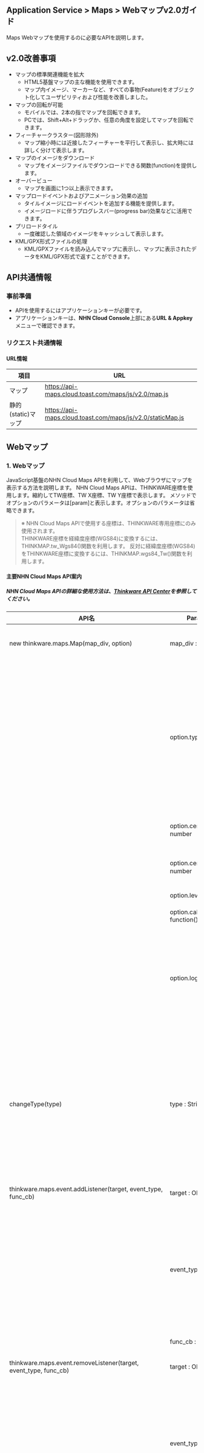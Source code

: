 ## Application Service > Maps > Webマップv2.0ガイド

Maps Webマップを使用するのに必要なAPIを説明します。

## v2.0改善事項
* マップの標準関連機能を拡大
  * HTML5基盤マップの主な機能を使用できます。
  * マップ内イメージ、マーカーなど、すべての事物(Feature)をオブジェクト化してユーザビリティおよび性能を改善しました。
* マップの回転が可能
  * モバイルでは、2本の指でマップを回転できます。
  * PCでは、Shift+Alt+ドラッグか、任意の角度を設定してマップを回転できます。
* フィーチャークラスター(図形除外)
  * マップ縮小時には近接したフィーチャーを平行して表示し、拡大時には詳しく分けて表示します。
* マップのイメージをダウンロード
  * マップをイメージファイルでダウンロードできる関数(function)を提供します。
* オーバービュー
  * マップを画面に1つ以上表示できます。
* マップロードイベントおよびアニメーション効果の追加
  * タイルイメージにロードイベントを追加する機能を提供します。
  * イメージロードに伴うプログレスバー(progress bar)効果などに活用できます。
* プリロードタイル
  * 一度確認した領域のイメージをキャッシュして表示します。
* KML/GPX形式ファイルの処理
  * KML/GPXファイルを読み込んでマップに表示し、マップに表示されたデータをKML/GPX形式で返すことができます。

## API共通情報

### 事前準備
- APIを使用するにはアプリケーションキーが必要です。
- アプリケーションキーは、**NHN Cloud Console**上部にある**URL & Appkey**メニューで確認できます。

### リクエスト共通情報

#### URL情報

| 項目 | URL                                      |
| --------- | ---------------------------------------- |
| マップ | https://api-maps.cloud.toast.com/maps/js/v2.0/map.js |
| 静的(static)マップ | https://api-maps.cloud.toast.com/maps/js/v2.0/staticMap.js |

## Webマップ

### 1. Webマップ

JavaScript基盤のNHN Cloud Maps APIを利用して、Webブラウザにマップを表示する方法を説明します。
NHN Cloud Maps APIは、THINKWARE座標を使用します。縮約してTW座標、TW X座標、TW Y座標で表示します。
メソッドでオプションのパラメータは[param]と表示します。オプションのパラメータは省略できます。

> ※ NHN Cloud Maps APIで使用する座標は、THINKWARE専用座標にのみ使用されます。
> <br>THINKWARE座標を経緯度座標(WGS84)に変換するには、THINKMAP.tw_Wgs84()関数を利用します。
> 反対に経緯度座標(WGS84)をTHINKWARE座標に変換するには、THINKMAP.wgs84_Tw()関数を利用します。

#### 主要NHN Cloud Maps API案内
##### NHN Cloud Maps APIの詳細な使用方法は、<a href="http://developers1.inavi.com:8086?key=19b6272o5" target="_blank" rel="nofollow">Thinkware API Center</a>を参照してください。

| API名                                 | Parameter                        | Returns                                  | 説明                              |
| ---------------------------------------- | -------------------------------- | ---------------------------------------- | ---------------------------------------- |
| new thinkware.maps.Map(map_div, option)  | map_div : String                 |                                          | マップを表示するDOM要素(element)または要素のID             |
|                                          | option.type：String             |                                          | マップのタイプ <br> 'i'：一般マップ、<br> 'm'：モバイルマップ、<br> 's'：要約マップ、<br> 'a'：航空写真、<br> 'm_a'：モバイル航空写真、<br> 's_a'：要約航空写真、<br> 'hybrid'：航空<br>default：'i' |
|                                          | option.center.twX：number       |                                          | マップ中心のX座標：THINKWARE座標単位          |
|                                          | option.center.twY：number       |                                          | マップ中心のY座標：THINKWARE座標単位          |
|                                          | option.level : number            |                                          | マップのレベル                          |
|                                          | option.callback : function()     |                                          | 初期化後に実行する関数                     |
|                                          | option.logo : String             |                                          | ロゴを表示する位置<br> top-left,<br>  top-center,<br>  top-right,<br>  center-left,<br>  center-center,<br>  center-right,<br>  bottom-left,<br>  bottom-center,<br>  bottom-right |
| changeType(type)                         | type : String                    |                                          | マップのタイプ <br> 'i'：一般マップ、<br> 'm'：モバイルマップ、<br> 's'：要約マップ、<br> 'a'：航空写真、<br> 'm_a'：モバイル航空写真、<br> 's_a'：要約航空写真、<br> 'hybrid'：航空<br>default：'i' |
| thinkware.maps.event.addListener(target, event_type, func_cb) | target : Object                  |                                          | リスナーを追加する対象オブジェクト                  |
|                                          | event_type : String              |                                          | wheelup, <br> wheeldown, <br> wheel, <br>zoomend, <br>movestart, <br>move, <br>moveend, <br>tileloadstart, <br>tileloadend, <br>tileloaderror, <br>click, <br>dblclick, <br>rightclick, <br>mousemove, <br>mouseup, <br>mousedown |
|                                          | func_cb : function()             |                                          | 登録するリスナー                         |
| thinkware.maps.event.removeListener(target, event_type, func_cb) | target : Object                  |                                          | リスナーを削除する対象オブジェクト                  |
|                                          | event_type : String              |                                          | wheelup, <br> wheeldown, <br> wheel, <br>zoomend, <br>movestart, <br>move, <br>moveend, <br>tileloadstart, <br>tileloadend, <br>tileloaderror, <br>click, <br>dblclick, <br>rightclick, <br>mousemove, <br>mouseup, <br>mousedown |
|                                          | func_cb : function()             |                                          | 削除するリスナー                         |
| new thinkware.maps.Marker(option)        | option.map : Object              | thinkware.maps.Markerマーカーオブジェクト     | マップオブジェクト                           |
|                                          | option.icon.url : String         |                                          | アイコンURL                                   |
|                                          | option.icon.size.width : number  |                                          | アイコンの幅                                |
|                                          | option.icon.size.heigth : number |                                          | アイコンの高さ                                |
|                                          | option.position.twX : number     |                                          | マーカー作成X座標(THINKWARE座標単位)                     |
|                                          | option.position.twY : number     |                                          | マーカー作成Y座標(THINKWARE座標単位)                     |
|                                          | option.positioning : String      |                                          | 座標が位置する場所<br> top-left,<br>  top-center,<br>  top-right,<br>  center-left,<br>  center-center,<br>  center-right,<br>  bottom-left,<br>  bottom-center,<br>bottom-right |
|                                          | option.title : String            |                                          | ツールチップ文字列                          |
|                                          | option.offset.pxX : number       |                                          | pixel単位                           |
|                                          | option.offset.pxY : number       |                                          | pixel単位                           |
|                                          | option.visible : boolean         |                                          | 表示するかどうか                                 |
|                                          | option.draggable : boolean       |                                          | ドラッグ可否                             |
|                                          | option.zIndex : number           |                                          | z-index値                       |
|                                          | option.opacity : number          |                                          | 透明度                                   |
|                                          | option.stopEvent : boolean       |                                          | マーカー上でマップイベントの実行を防止するかどうか                 |
| thinkware.maps.LineString.drawStart(target, option) | target : Object                  |                                          | マップオブジェクト                           |
|                                          | option.stroke.style：String     |                                          | 線のスタイル<br><br> dot：· · · · · · <br>dash：- - - - - -<br>dashdot：- · - · - · - <br>longdashdot：ㅡ·ㅡ·ㅡ<br> solid：実線 |
|                                          | option.stroke.weight : number    |                                          | 線の太さ(px)                                 |
|                                          | option.stroke.color : String     |                                          | 線の色                                  |
|                                          | option.stroke.opacity : number   |                                          | 線の透明度                                 |
|                                          | option.callback : function()     |                                          | 描写終了後に実行する関数                  |
|                                          | option.measure : boolean         |                                          | 距離測定ポップアップを表示するかどうか                        |
|                                          | option.isOnce : boolean          |                                          | 1回描写後に終了するかどうか                        |
| thinkware.maps.LineString.drawEnd(target) | target : Object                  |                                          | マップオブジェクト                           |
| thinkware.maps.util.getLonLatFromCoordinate(param) | param.twX : number               | Coord座標<br>Object.lon : WGS84<br>Object.lat : WGS84 | THINKWARE  X座標                        |
|                                          | param.twY : number               |                                          | THINKWARE  Y座標                        |
| thinkware.maps.util.getCoordinateFromLonLat(param) | param.lon : number               | TW座標<br>Object.twX: TW X座標<br>Object.twY : TW Y座標 | 経度                               |
|                                          | param.lat : number               |                                          | 緯度                               |


#### NHN Cloud Maps APIの使用
```
<script type="text/javascript" src="https://api-maps.cloud.toast.com/maps/js/v2.0/map.js"></script>
<script>
	//マップを使用するための認証を進行します。
	Map.authentification("appKey");
</script>

<div id="div_map"></div>
<script type="text/javascript">

	//宣言したDIVにマップを表示します。
	var map = new thinkware.maps.Map("div_map", {
		center: {
			twX: 169030,
			twY: 517922
		},
		level: 12,
		type: "i",
		callback: success = function() {
			console.log("map init success!");
		}
	});
</script>
```

#### マップモードの変更
```
<script type="text/javascript">

 	// 作成されたマップオブジェクトのマップTypeを変更します。
 	// 一般：i、モバイル：m、要約：s、航空写真：a、モバイル航空：m_a、要約航空：s_a、航空：hybrid
	// 航空写真に変更します。
	map.changeType('i');

</script>
```

#### マップにイベントを登録
```
<script type="text/javascript">

	//マップにmoveイベントを登録します。
	thinkware.maps.event.addListener(map, 'click', mapEvent_cb)

	 //マップイベント発生時のコールバック関数
    function mapEvent_cb(event){
        console.log("event callback!");
    }

</script>
```

#### マップのイベントを削除
```
<script type="text/javascript">

	//マップからmoveイベントを削除します。
	thinkware.maps.event.removeListener(map, 'move', mapEvent_cb)

</script>
```

#### マップマーカーの追加
```
<script type="text/javascript">

	// マップにマーカーオブジェクトを追加します。
	var marker = new thinkware.maps.Marker({
	    map: map,
	    position: {
	        twX: 169030,
	        twY: 517922
	    },
	    stopEvent: false
	});

	// マップにマーカーオブジェクトを移動させます。
	marker.setPosition({twX: 169030, twY: 517922});

</script>
```

#### マップ描写モードに切り替え
```
<script type="text/javascript">

	// 描写モードに切り替えます。
	var strokeOpt = {
		style : 'longdash'	// 線のスタイル(solid, dash, longdash, ... またはsegmentsを返す関数を参照) default: "solid"
		, weight : 5		// 線の太さ(px) (default: 3)
		, color : '#3399ff'	//線の色(default: #3399ff)
		, opacity : 1		//線の透明度(default: 1)
    };

	var drawOpt = {
		stroke : strokeOpt
		, callback : mapDraw_cb // 描写終了後に実行する関数(default: undefined)
		, measure : true 		// 距離測定ポップアップを表示するかどうか(default: false)
		, isOnce : false		// 1回描写後に終了するかどうか(default: false)
	};

	//thinkware.maps.LineString.drawStart(map, drawOpt);

	function mapDraw_cb(map){
		console.log("draw finish!!!");
	}
</script>
```

#### マップ描写モードの終了
```
<script type="text/javascript">

	// 描写モードを終了します。
	thinkware.maps.LineString.drawEnd(map);

</script>
```

#### TW座標をWGS座標に変換
```
<script type="text/javascript">

 	// TW座標をWGS座標に変換します。
 	var tws = {
		twX : 169030
		, twY: 517922
 	};

 	var wgs84 = thinkware.maps.util.getLonLatFromCoordinate(tws);
 	console.log(wgs84.lon);
 	console.log(wgs84.lat);

</script>
```

#### WGS座標をTW座標に変換
```
<script type="text/javascript">

 	 // WGS座標をTW座標に変換します。
	 var wgs84 = {
		lon: 127.11074994024005
		, lat: 37.40215870673785
	};

	 var tws = thinkware.maps.util.getCoordinateFromLonLat(wgs84);

 	console.log(tws.twX);
 	console.log(tws.twY);

</script>
```

### 2. 静的(static)マップ

#### NHN Cloud Maps APIで静的マップの使用
```
// 静的マップを使用するためのjsファイルを宣言します。
<script type="text/javascript" src="https://api-maps.cloud.toast.com/maps/js/v2.0/staticMap.js"></script>

// マップを入れるIMGを作成します。
<img id='staticMapImg' alt="" src="">

<script>

	// 静的マップを使用するための認証およびパラメータを渡します。 	
	StaticMap.authentification('staticMapImg',"appkey",'x=157423&y=266836&width=970&height=300&level=10&maptype=i&mx=158323&my=266836&txt=');

</script>
```

| 名前 | タイプ | 必須かどうか | 説明                   |
| ------- | ------- | ----- | ----------------------------- |
| x       | Integer | 必須 | マップ中心のX座標            |
| y       | Integer | 必須 | マップ中心のY座標            |
| mx      | Integer | 必須 | マーカーのX座標               |
| my      | Integer | 必須 | マーカーのY座標               |
| width   | Integer | 任意 | マップの幅<br>未入力時は基本600px     |
| height  | Integer | 任意 | マップの高さ<br>未入力時は基本600px     |
| imgurl  | String  | 任意 | マーカーイメージURL<br> 未入力時は基本マーカーを使用 |
| level   | Integer | 任意 | マップレベル <br> 未入力時は基本10        |
| maptype | String  | 任意 | マップタイプ <br> 未入力の時は基本一般マップ    |
| label   | String  | 任意 | ラベルの内容                |

### 3. モバイルWebマップ

Android/iOS WebViewで使用できるハイブリッド型のアプリを開発する時、NHN Cloud Maps APIを利用し、JavaScript基盤のWebマップと同じAPIで使用できます。
APIの詳細は、[1. Webマップ](#1-web)を参照してください。

#### NHN Cloud Maps APIをMobileで使用
```
<!DOCTYPE html>
<html>
    <head>
		// モバイル端末に合わせてviewportを設定します。
        <meta name="viewport" content="width=device-width, initial-scale=1,user-scalable=no">

		<style>
			body {
	    		margin: 0;
	      	}

  			#div_map {
				position: absolute;
				width: 100%;
				height: 100%;
			}
    	</style>

		// マップを使用するためのjsファイルを宣言します。
		<script type="text/javascript" src="https://api-maps.cloud.toast.com/maps/js/v2.0/map.js"></script>
		<script>
			// マップを使用するための認証を進行します。
			Map.authentification("appKey");
		</script>
	</head>

	<body>

		//マップを入れるDIVを作成します。
		<div id="div_map"></div>
		<script type="text/javascript">

			//宣言したDIVにマップを表示します。(モバイルマップタイプで'm'を宣言します。)
			var map = new thinkware.maps.Map("div_map", {
				center: {
					twX: 169030,
					twY: 517922
				},
				level: 12,
				type: "m",
				callback: success = function() {
					console.log("map init success!");
				}
			});
		</script>
	</body>

</html>
```


